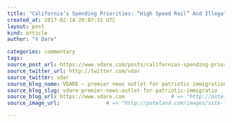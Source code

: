 ```yaml
---
title: "California’s Spending Priorities: “High Speed Rail” And Illegal Immigrants, But Not Dams" # => "I Made a Pretty Gem - Planet.rb"
created_at: 2017-02-14 20:07:31 UTC
layout: post
kind: article
author: "V Dare"

categories: commentary
tags: 
source_post_url: https://www.vdare.com/posts/californias-spending-priorities-high-speed-rail-and-illegal-immigrants-but-not-dams    # => "http://poteland.com/blog/i-made-a-pretty-gem-planet-dot-rb/"
source_twitter_url: http://twitter.com/vdar
source_twitter: vdar
source_blog_name: VDARE – premier news outlet for patriotic immigration reform
source_blog_slug: vdare-premier-news-outlet-for-patriotic-immigratio              # => "this-is-where-i-tell-you-stuff"
source_blog_url: https://www.vdare.com               # => "http://poteland.com/articles"
source_image_url:               # => "http://poteland.com/images/site-logo.png"

---
```



<!--
   &lt;div class=&quot;pf-content&quot;&gt;&lt;p&gt;The&lt;i&gt; Washington Times&lt;/i&gt; has it right.[&lt;em&gt;&lt;a href=&quot;http://m.washingtontimes.com/news/2017/feb/13/oroville-dam-flood-danger-recedes-state-criticized/&quot;&gt;California spent on high-speed rail and illegal immigrants, but ignored Oroville Dam,&lt;/a&gt; &lt;/em&gt;By Valerie Richardson, February 13, 2017] While California spent millions on Governor Brown’s high-speed railway to nowhere, the state failed to spend on infrastructure such as dam repair. The Oroville dam is not the only problem. California has many of the nation’s dams in need of fixing.&lt;/p&gt;
&lt;p&gt;California &lt;a href=&quot;http://www.wsj.com/podcasts/trump-infrastructure-plan-faces-speed-limits/B6141D80-57A5-4FEE-BD36-C715E310FDF8.html&quot;&gt;requested grants&lt;/a&gt; from President Trump’s promised infrastructure funding.&lt;/p&gt;&lt;div id=&quot;57966237cc52c74a5e1363c4&quot; class=&quot;vdb_player vdb_57966237cc52c74a5e1363c456bcd17ce4b018167fea5539&quot;&gt;    &lt;/div&gt;
&lt;p&gt;Nevertheless, the state had money to hire former Attorney General Eric Holder to intercede on California’s behalf against the Federal Government for actions in the state’s interest. [&lt;em&gt;&lt;a href=&quot;http://www.latimes.com/politics/la-pol-ca-california-legislature-eric-holder-donald-trump-20170104-story.html&quot;&gt;California braces for a Trump presidency by tapping former U.S. Atty. Gen. Eric Holder for legal counsel,&lt;/a&gt; &lt;/em&gt;by Melanie Mason, LA Times, January 4, 2017] The contract does not spell out what that work might be. The contract will pay $25,000 per month for 40 hours of work.&lt;/p&gt;
&lt;p&gt;Perhaps California might use Eric Holder’s services to plead for federal money to fix the state’s dams.&lt;/p&gt;
&lt;/div&gt;           # => "I’ve been hurting to write this ever since we had the idea of creating a Planet for Cubox..." (Continued)
   vdare-premier-news-outlet-for-patriotic-immigratio              # => "this-is-where-i-tell-you-stuff"
   https://www.vdare.com               # => "http://poteland.com/articles"
                 # => "http://poteland.com/images/site-logo.png"
<div class="pf-content"><p>The<i> Washington Times</i> has it right.[<em><a href="http://m.washingtontimes.com/news/2017/feb/13/oroville-dam-flood-danger-recedes-state-criticized/">California spent on high-speed rail and illegal immigrants, but ignored Oroville Dam,</a> </em>By Valerie Richardson, February 13, 2017] While California spent millions on Governor Brown’s high-speed railway to nowhere, the state failed to spend on infrastructure such as dam repair. The Oroville dam is not the only problem. California has many of the nation’s dams in need of fixing.</p>
<p>California <a href="http://www.wsj.com/podcasts/trump-infrastructure-plan-faces-speed-limits/B6141D80-57A5-4FEE-BD36-C715E310FDF8.html">requested grants</a> from President Trump’s promised infrastructure funding.</p><div id="57966237cc52c74a5e1363c4" class="vdb_player vdb_57966237cc52c74a5e1363c456bcd17ce4b018167fea5539">    </div>
<p>Nevertheless, the state had money to hire former Attorney General Eric Holder to intercede on California’s behalf against the Federal Government for actions in the state’s interest. [<em><a href="http://www.latimes.com/politics/la-pol-ca-california-legislature-eric-holder-donald-trump-20170104-story.html">California braces for a Trump presidency by tapping former U.S. Atty. Gen. Eric Holder for legal counsel,</a> </em>by Melanie Mason, LA Times, January 4, 2017] The contract does not spell out what that work might be. The contract will pay $25,000 per month for 40 hours of work.</p>
<p>Perhaps California might use Eric Holder’s services to plead for federal money to fix the state’s dams.</p>
</div><div class="">
    <i>Source: <a href="https://www.vdare.com">VDARE – premier news outlet for patriotic immigration reform</a></i>
</div>
